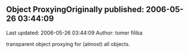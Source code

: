 ## Object ProxyingOriginally published: 2006-05-26 03:44:09 
Last updated: 2006-05-26 03:44:09 
Author: tomer filiba 
 
transparent object proxying for (almost) all objects.
